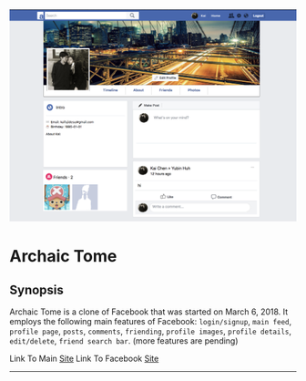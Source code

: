 ![alt text](https://raw.githubusercontent.com/KaiFujimoto/ArchaicTome/master/PrepWork/_depreciated/Example1.png)
--------------
# Archaic Tome

## Synopsis

Archaic Tome is a clone of Facebook that was started on March 6, 2018. It employs the following main features of Facebook: `login/signup`, `main feed`, `profile page`, `posts`, `comments`, `friending`, `profile images`, `profile details`, `edit/delete`, `friend search bar`. (more features are pending)

Link To Main [Site](ancient-tome.herokuapp.com/#/)
Link To Facebook [Site](facebook.com)

-----------
